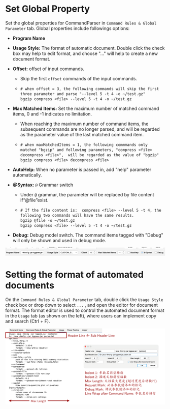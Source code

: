 # Set Global Property

Set the global properties for CommandParser in `Command Rules & Global Parameter` tab. Global properties include followings options:

- **Program Name**

- **Usage Style:** The format of automatic document. Double click the check box may help to edit format, and choose "..." will help to create a new document format.

- **Offset:** offset of input commands.

  - Skip the first `offset` commands of the input commands.

  - ```
    # when offset = 3, the following commands will skip the first three parameter and parse "--level 5 -t 4 -o ~/test.gz"
    bgzip compress <file> --level 5 -t 4 -o ~/test.gz
    ```

- **Max Matched Items:** Set the maximum number of matched command items, 0 and -1 indicates no limitation.

  - When reaching the maximum number of command items, the subsequent commands are no longer parsed, and will be regarded as the parameter value of the last matched command item.

  - ```
    # when maxMatchedItems = 1, the following commmands only matched "bgzip" and following parameters, "compress <file> decompress <file>",  will be regarded as the value of "bgzip"
    bgzip compress <file> decompress <file>
    ```

- **AutoHelp:** When no parameter is passed in, add "help" parameter automatically.

- **@Syntax:** `@` Grammar switch

  - Under `@` grammar, the parameter will be replaced by file content if“@file”exist.

  - ```
    # If the file content is:  compress <file> --level 5 -t 4, the following two commands will have the same results.
    bgzip @file -o ~/test.gz
    bgzip compress <file> --level 5 -t 4 -o ~/test.gz
    ```

- **Debug:** Debug model switch. The command items tagged with "Debug" will only be shown and used in debug mode.

![globalparameter-set](../../../image/globalparameter-set.png)

# Setting the format of automated documents

On the `Command Rules & Global Parameter` tab, double click the `Usage Style` check box or drop down to select `...` , and open the editor for document format. The format editor is used to control the automated document format in the `Usage` tab (as shown on the left), where users can implement copy and search (Ctrl + F).

![globalparameter-usage](../../../image/globalparameter-usage.png)
